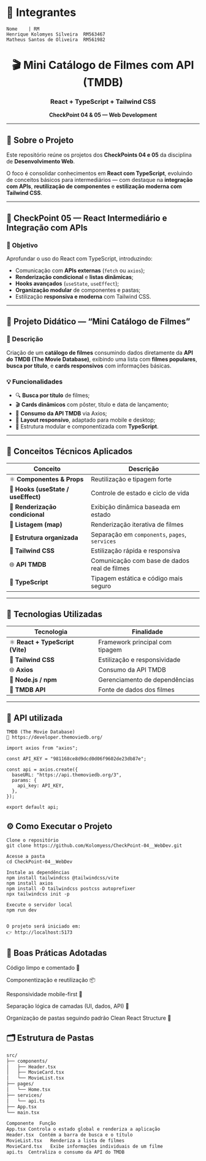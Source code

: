 # 👥 Integrantes
    Nome	| RM
    Henrique Kolomyes Silveira	RM563467
    Matheus Santos de Oliveira	RM561982

<div align="center">

# 🎬 Mini Catálogo de Filmes com API (TMDB)
### React + TypeScript + Tailwind CSS  
**CheckPoint 04 & 05 — Web Development**


</div>

---

## 📖 Sobre o Projeto

Este repositório reúne os projetos dos **CheckPoints 04 e 05** da disciplina de **Desenvolvimento Web**.

O foco é consolidar conhecimentos em **React com TypeScript**, evoluindo de conceitos básicos para intermediários — com destaque na **integração com APIs**, **reutilização de componentes** e **estilização moderna com Tailwind CSS**.

---

## 🚀 CheckPoint 05 — React Intermediário e Integração com APIs

### 🎯 Objetivo
Aprofundar o uso do React com TypeScript, introduzindo:
- Comunicação com **APIs externas** (`fetch` ou `axios`);
- **Renderização condicional** e **listas dinâmicas**;
- **Hooks avançados** (`useState`, `useEffect`);
- **Organização modular** de componentes e pastas;
- Estilização **responsiva e moderna** com Tailwind CSS.

---

## 🧩 Projeto Didático — “Mini Catálogo de Filmes”

### 📝 Descrição
Criação de um **catálogo de filmes** consumindo dados diretamente da **API do TMDB (The Movie Database)**, exibindo uma lista com **filmes populares**, **busca por título**, e **cards responsivos** com informações básicas.

### 💡 Funcionalidades
- 🔍 **Busca por título** de filmes;  
- 🎬 **Cards dinâmicos** com pôster, título e data de lançamento;  
- 📡 **Consumo da API TMDB** via Axios;  
- 📱 **Layout responsivo**, adaptado para mobile e desktop;  
- 🧱 Estrutura modular e componentizada com **TypeScript**.

---

## 🧠 Conceitos Técnicos Aplicados

| Conceito | Descrição |
|-----------|------------|
| ⚛️ **Componentes & Props** | Reutilização e tipagem forte |
| 🎣 **Hooks (useState / useEffect)** | Controle de estado e ciclo de vida |
| 🧩 **Renderização condicional** | Exibição dinâmica baseada em estado |
| 🧮 **Listagem (map)** | Renderização iterativa de filmes |
| 📁 **Estrutura organizada** | Separação em `components`, `pages`, `services` |
| 🎨 **Tailwind CSS** | Estilização rápida e responsiva |
| 🌐 **API TMDB** | Comunicação com base de dados real de filmes |
| 🧱 **TypeScript** | Tipagem estática e código mais seguro |

---

## 🧰 Tecnologias Utilizadas

| Tecnologia | Finalidade |
|-------------|-------------|
| ⚛️ **React + TypeScript (Vite)** | Framework principal com tipagem |
| 🎨 **Tailwind CSS** | Estilização e responsividade |
| 🌐 **Axios** | Consumo da API TMDB |
| 🧰 **Node.js / npm** | Gerenciamento de dependências |
| 🧩 **TMDB API** | Fonte de dados dos filmes |

---
## 🔗 API utilizada
    TMDB (The Movie Database)
    📍 https://developer.themoviedb.org/

    import axios from "axios";

    const API_KEY = "981168ce8d9dcd0d06f9602de23db87e";

    const api = axios.create({
      baseURL: "https://api.themoviedb.org/3",
      params: {
        api_key: API_KEY,
      },
    });

    export default api;

## ⚙️ Como Executar o Projeto
    Clone o repositório
    git clone https://github.com/Kolomyess/CheckPoint-04__WebDev.git

    Acesse a pasta
    cd CheckPoint-04__WebDev

    Instale as dependências
    npm install tailwindcss @tailwindcss/vite
    npm install axios
    npm install -D tailwindcss postcss autoprefixer
    npx tailwindcss init -p

    Execute o servidor local
    npm run dev


    O projeto será iniciado em:
    👉 http://localhost:5173

## 🧱 Boas Práticas Adotadas

Código limpo e comentado 🧼

Componentização e reutilização 📦

Responsividade mobile-first 📱

Separação lógica de camadas (UI, dados, API) 🧩

Organização de pastas seguindo padrão Clean React Structure 📁

## 🗂️ Estrutura de Pastas

```bash
src/
├── components/
│   ├── Header.tsx
│   ├── MovieCard.tsx
│   └── MovieList.tsx
├── pages/
│   └── Home.tsx
├── services/
│   └── api.ts
├── App.tsx
└── main.tsx

Componente	Função
App.tsx	Controla o estado global e renderiza a aplicação
Header.tsx	Contém a barra de busca e o título
MovieList.tsx	Renderiza a lista de filmes
MovieCard.tsx	Exibe informações individuais de um filme
api.ts	Centraliza o consumo da API do TMDB


